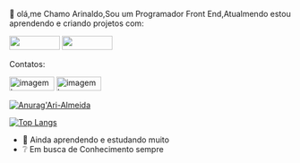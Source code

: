 👋 olá,me Chamo Arinaldo,Sou um Programador Front End,Atualmendo estou aprendendo e criando projetos com:

<img src="https://img.shields.io/badge/HTML5-E34F26?style=for-the-badge&logo=html5&logoColor=white alt=logo html" width="90px" height="25px"/>
<img src= "https://img.shields.io/badge/CSS3-1572B6?style=for-the-badge&logo=css3&logoColor=white alt=logo css" width="90px" height="25px"/>

Contatos:

<img src="https://img.shields.io/badge/Instagram-E4405F?style=for-the-badge&logo=instagram&logoColor=white" alt="imagem logo" width="80px" height="25px"/>
<img src="https://img.shields.io/badge/LinkedIn-0077B5?style=for-the-badge&logo=linkedin&logoColor=white" alt="imagem logo" width="80px" height="25px"/>


[![Anurag'Ari-Almeida](https://github-readme-stats.vercel.app/api?username=Ari-Almeida)](https://github.com/anuraghazra/github-readme-stats)


[![Top Langs](https://github-readme-stats.vercel.app/api/top-langs/?username=Ari-Almeida)](https://github.com/anuraghazra/github-readme-stats)
- 🏃 Ainda aprendendo e estudando muito
- ❔ Em busca de Conhecimento sempre


<!---
Ari-Almeida/Ari-Almeida is a ✨ special ✨ repository because its `README.md` (this file) appears on your GitHub profile.
You can click the Preview link to take a look at your changes.
--->
